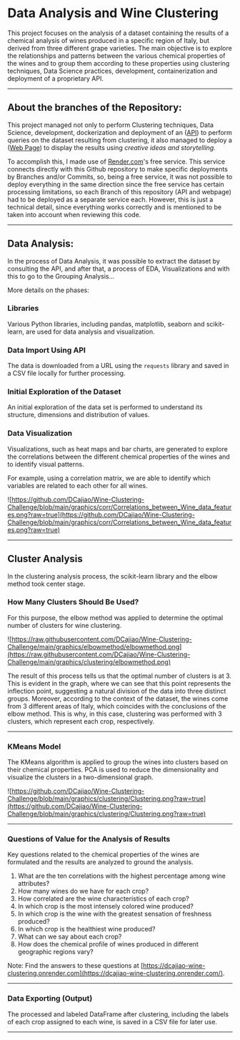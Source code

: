 # Data Analysis and Wine Clustering

This project focuses on the analysis of a dataset containing the results of a chemical analysis of wines produced in a specific region of Italy, but derived from three different grape varieties. The main objective is to explore the relationships and patterns between the various chemical properties of the wines and to group them according to these properties using clustering techniques, Data Science practices, development, containerization and deployment of a proprietary API.

---

## About the branches of the Repository:

This project managed not only to perform Clustering techniques, Data Science, development, dockerization and deployment of an ([API](https://github.com/DCajiao/Wine-Clustering-Challenge/tree/API?tab=readme-ov-file)) to perform queries on the dataset resulting from clustering, it also managed to deploy a ([Web Page](https://github.com/DCajiao/Wine-Clustering-Challenge/tree/webpage)) to display the results using *creative ideas and storytelling.*

To accomplish this, I made use of [Render.com](http://render.com/)'s free service. This service connects directly with this Github repository to make specific deployments by Branches and/or Commits, so, being a free service, it was not possible to deploy everything in the same direction since the free service has certain processing limitations, so each Branch of this repository (API and webpage) had to be deployed as a separate service each. However, this is just a technical detail, since everything works correctly and is mentioned to be taken into account when reviewing this code.

---

## **Data Analysis:**

In the process of Data Analysis, it was possible to extract the dataset by consulting the API, and after that, a process of EDA, Visualizations and with this to go to the Grouping Analysis…

More details on the phases:

### **Libraries**

Various Python libraries, including pandas, matplotlib, seaborn and scikit-learn, are used for data analysis and visualization.

### **Data Import Using API**

The data is downloaded from a URL using the `requests` library and saved in a CSV file locally for further processing.

### **Initial Exploration of the Dataset**

An initial exploration of the data set is performed to understand its structure, dimensions and distribution of values.

### **Data Visualization**

Visualizations, such as heat maps and bar charts, are generated to explore the correlations between the different chemical properties of the wines and to identify visual patterns.

For example, using a correlation matrix, we are able to identify which variables are related to each other for all wines.

![https://github.com/DCajiao/Wine-Clustering-Challenge/blob/main/graphics/corr/Correlations_between_Wine_data_features.png?raw=true](https://github.com/DCajiao/Wine-Clustering-Challenge/blob/main/graphics/corr/Correlations_between_Wine_data_features.png?raw=true)

---

## **Cluster Analysis**

In the clustering analysis process, the scikit-learn library and the elbow method took center stage.

### **How Many Clusters Should Be Used?**

For this purpose, the elbow method was applied to determine the optimal number of clusters for wine clustering.

![https://raw.githubusercontent.com/DCajiao/Wine-Clustering-Challenge/main/graphics/elbowmethod/elbowmethod.png](https://raw.githubusercontent.com/DCajiao/Wine-Clustering-Challenge/main/graphics/clustering/elbowmethod.png)

The result of this process tells us that the optimal number of clusters is at 3. This is evident in the graph, where we can see that this point represents the inflection point, suggesting a natural division of the data into three distinct groups. Moreover, according to the context of the dataset, the wines come from 3 different areas of Italy, which coincides with the conclusions of the elbow method. This is why, in this case, clustering was performed with 3 clusters, which represent each crop, respectively.

---

### **KMeans Model**

The KMeans algorithm is applied to group the wines into clusters based on their chemical properties. PCA is used to reduce the dimensionality and visualize the clusters in a two-dimensional graph.

![https://github.com/DCajiao/Wine-Clustering-Challenge/blob/main/graphics/clustering/Clustering.png?raw=true](https://github.com/DCajiao/Wine-Clustering-Challenge/blob/main/graphics/clustering/Clustering.png?raw=true)

---

### **Questions of Value for the Analysis of Results**

Key questions related to the chemical properties of the wines are formulated and the results are analyzed to ground the analysis.

1. What are the ten correlations with the highest percentage among wine attributes?
2. How many wines do we have for each crop?
3. How correlated are the wine characteristics of each crop?
4. In which crop is the most intensely colored wine produced?
5. In which crop is the wine with the greatest sensation of freshness produced?
6. In which crop is the healthiest wine produced?
7. What can we say about each crop?
8. How does the chemical profile of wines produced in different geographic regions vary?

Note: Find the answers to these questions at [https://dcajiao-wine-clustering.onrender.com](https://dcajiao-wine-clustering.onrender.com/).

---

### **Data Exporting (Output)**

The processed and labeled DataFrame after clustering, including the labels of each crop assigned to each wine, is saved in a CSV file for later use.

---
